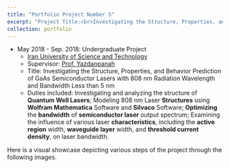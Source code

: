 ```yaml
---
title: "Portfolio Project Number 5"
excerpt: "Project Title:<br>Investigating the Structure, Properties, and Behavior Prediction of GaAs Semiconductor Lasers with 808 nm Radiation Wavelength and Bandwidth Less than 5 nm<br/><img src='/images/name.png'>"
collection: portfolio
---
```




* May 2018 - Sep. 2018: Undergraduate Project
  * [Iran University of Science and Technology]((http://www.iust.ac.ir/en))
  * Supervisor: [Prof. Yazdanpanah](https://www.linkedin.com/in/vahid-yazdanpanah-83a57231/)
  * Title: Investigating the Structure, Properties, and Behavior Prediction of GaAs Semiconductor Lasers with 808 nm Radiation Wavelength and Bandwidth Less than 5 nm
  * Duties included: Investigating and analyzing the structure of **Quantum Well Lasers**; Modeling 808 nm Laser **Structures** using **Wolfram Mathematica** Software and **Silvaco** Software; **Optimizing** the **bandwidth** of **semiconductor laser** output spectrum; Examining the influence of various laser **characteristics**, including the **active region** width, **waveguide layer** width, and **threshold current density**, on laser bandwidth.

Here is a visual showcase depicting various steps of the project through the following images.

<html>
<head>
    <style>
     

        /* Style for the left column */
        .column-left {
            float: left;
            width: 50%;
        }

        /* Style for the right column */
        .column-right {
            float: left;
            width: 50%;
        }

        /* Style for the image container */
        .image-container {
            width: 300px; /* Set the maximum width for your images */
            margin-bottom: 20px; /* Add spacing between images and captions */
            font-size: 20px; /* Adjust the value to your preferred font size */
        }

        /* Style for images */
        .image-container img {
            width: 100%; /* Make the image width match the container width */
            height: auto; /* Maintain aspect ratio */
        }

        /* Style for captions */
        .image-container figcaption {
            text-align: center; /* Center-align the caption */
        }

        
        /* Style for the "Fig." label */
        .fig-caption {
           font-weight: bold; /* Make the "Fig." text bold */
            font-size: 20px; /* Set the desired font size (adjust the value as needed) */
        }

    </style>
</head>
<body>


<div class="column-left">
    <!-- Content for the left column goes here -->
    <h2>The showcase</h2>

    <!-- Image container with caption -->
    <div class="image-container">
        <img src='/images/project5_16.PNG' alt="Image Alt Text">
        <figcaption><span class="fig-caption">Fig.1</span>: The first configuration of the semiconductor laser.</figcaption>
    </div>

    <div class="image-container">
        <img src='/images/project5_18.png' alt="Image Alt Text">
        <figcaption><span class="fig-caption">Fig.3</span>: With the assumption that the two parameters, 'd' and 'Jth', are variable, while the parameter 't' remains constant, the bandwidth diagram is generated using the Plot-3D command in Wolfram Mathematica. As illustrated in the plot, Δλ is observed to be responsive to variations in both 'd' and 'Jth' in this particular scenario. These changes peak when 'Jth' values exceed 1x10^6 amperes per square and 'd' values are below 40 nm.</figcaption>
    </div>

    <div class="image-container">
        <img src='/images/project5_20.PNG' alt="Image Alt Text">
        <figcaption><span class="fig-caption">Fig.5</span>: The second configuration of the semiconductor laser.</figcaption>
    </div>

        <div class="image-container">
        <img src='/images/project5_22.png' alt="Image Alt Text">
        <figcaption><span class="fig-caption">Fig.7</span>: With the assumption that the two parameters, 'd' and 'Jth,' are variable while keeping the parameter 't' constant, the bandwidth diagram is constructed using the Plot-3D command in Wolfram Mathematica. As observed in the plot, Δλ exhibits sensitivity to variations in both 'd' and 'Jth.' These sensitivities reach their peak when 'Jth' values exceed 1x10^6 ampere/m², and 'd' values are less than 40 nm.</figcaption>
    </div>

    <div class="image-container">
        <img src='/images/project5_24.PNG' alt="Image Alt Text">
        <figcaption><span class="fig-caption">Fig.9</span>: The third configuration of the semiconductor laser.</figcaption>
    </div>

    <div class="image-container">
        <img src='/images/project5_26.png' alt="Image Alt Text">
        <figcaption><span class="fig-caption">Fig.11</span>: By assuming that the two parameters, 'd' and 'Jth,' are variable, while maintaining the parameter 't' as constant, the bandwidth diagram is generated using the Plot-3D command in Wolfram Mathematica. As observed in the plot, Δλ is found to be sensitive to variations in both 'd' and 'Jth.' These sensitivities reach their peak when 'Jth' values exceed 1.5 x 10^6 ampere/m^2, and 'd' values are below 35 nm.</figcaption>
    </div>
    
    <!-- Add similar code for other images and captions -->
</div>

<div class="column-right">
    <!-- Content for the right column goes here -->
    <h2>.</h2>

    <!-- Image container with caption -->
    <div class="image-container">
        <img src='/images/project5_17.png' alt="Image Alt Text">
        <figcaption><span class="fig-caption">Fig.2</span>: In this case, it is assumed that the parameters 'd' and 't' are variable, while the 'Jth' parameter is held constant. The bandwidth diagram is created using the Plot-3D command in Wolfram Mathematica. As indicated by the plot, Δλ is found to be independent of 't,' but it is influenced by changes in 'd'. It is noteworthy that the slope of Δλ experiences an increasing shift for 'd' values smaller than 60 nm.</figcaption>
    </div>

    <div class="image-container">
        <img src='/images/project5_19.png' alt="Image Alt Text">
        <figcaption><span class="fig-caption">Fig.4</span>: With the assumption that the two parameters, 't' and 'Jth', are variable, while the parameter 'd' is held constant, the bandwidth diagram is generated using the Plot-3D command in Wolfram Mathematica. As portrayed in the plot, in this scenario, Δλ is found to be unaffected by 't' but exhibits a linear response to alterations in 'Jth'.</figcaption>
    </div>

    <div class="image-container">
        <img src='/images/project5_21.png' alt="Image Alt Text">
        <figcaption><span class="fig-caption">Fig.6</span>: In this case, it is assumed that the two parameters, 'd' and 't', are variable, while the 'Jth' parameter is held constant. The bandwidth diagram is generated using the Plot-3D command in Wolfram Mathematica. As illustrated in the plot, Δλ is found to be unaffected by 't' and remains consistent regardless of its variation. However, it is observed to be sensitive to changes in 'd'. Notably, the slope of Δλ experiences an increasingly pronounced shift for 'd' values below 40 nm.</figcaption>
    </div>    

    <div class="image-container">
        <img src='/images/project5_23.png' alt="Image Alt Text">
        <figcaption><span class="fig-caption">Fig.8</span>: With the assumption that the two parameters, 't' and 'Jth,' are variable while keeping the parameter 'd' constant, the bandwidth diagram is generated using the Plot-3D command in Wolfram Mathematica. As observed in the plot, Δλ remains unaffected by 't' but exhibits linear changes in response to variations in 'Jth.'</figcaption>
    </div>  

    <div class="image-container">
        <img src='/images/project5_25.png' alt="Image Alt Text">
        <figcaption><span class="fig-caption">Fig.10</span>: With the assumption that the two parameters, 'd' and 't,' are variable and the 'Jth' parameter is held constant, the bandwidth diagram is generated using the Plot-3D command in Wolfram Mathematica. As depicted in the image, Δλ is found to be unaffected by 't' but is sensitive to changes in 'd.' Notably, the slope of Δλ undergoes greater variation when 'd' values are less than 3x10^-8.</figcaption>
    </div>

    <div class="image-container">
        <img src='/images/project5_27.png' alt="Image Alt Text">
        <figcaption><span class="fig-caption">Fig.12</span>: 
With the assumption that the two parameters, 't' and 'Jth,' are variable, while the parameter 'd' is held constant, the bandwidth diagram is created using the Plot-3D command in Wolfram Mathematica. As depicted in the diagram, Δλ remains unaffected by 't' but undergoes linear changes in response to alterations in 'Jth.'</figcaption>
    </div>      
    <!-- Add similar code for other images and captions -->
</div>

<div class="clearfix"></div> <!-- Clear the float after the columns -->

</body>
</html>

